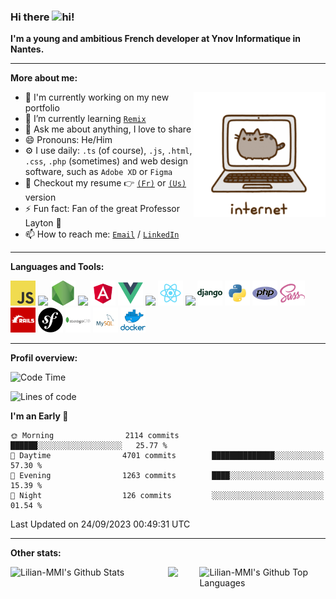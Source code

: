 ### Hi there <img src="https://user-images.githubusercontent.com/1303154/88677602-1635ba80-d120-11ea-84d8-d263ba5fc3c0.gif" width="24" alt="hi!" />

**I'm a young and ambitious French developer at Ynov Informatique in Nantes.**

<hr>

**More about me:**

 <img align="right" height="200" src="./assets/cat-internet.gif" />
   
 - 🔭 I'm currently working on my new portfolio
 - 🌱 I’m currently learning <a href="https://remix.run/" target="_blank">`Remix`</a>
 - 💬 Ask me about anything, I love to share
 - 😄 Pronouns: He/Him
 - ⚙️ I use daily: `.ts` (of course), `.js`, `.html`, `.css`, `.php` (sometimes) and web design software, such as `Adobe XD` or `Figma`
 - 📝 Checkout my resume 👉 <a href="./assets/cv_lilian_ouvrard.pdf">`(Fr)`</a> or <a href="./assets/cv_lilian_ouvrard_US.pdf">`(Us)`</a> version
 - ⚡ Fun fact: Fan of the great Professor Layton 🎩
 - 📫 How to reach me: <a href="mailto:ouvrard.l@outlook.com">`Email`</a> / <a target="_blank" href="https://www.linkedin.com/in/lilian-ouvrard-b8130317b/">`LinkedIn`</a>

<hr>

**Languages and Tools:**  

<code><img height="40" src="https://raw.githubusercontent.com/github/explore/80688e429a7d4ef2fca1e82350fe8e3517d3494d/topics/javascript/javascript.png"></code>
<code><img height="40" src="https://cloudspoint.xyz/wp-content/uploads/2020/02/TypeScript-is-a-language-on-top-of-JavaScript..png"></code>
<code><img height="40" src="https://raw.githubusercontent.com/github/explore/80688e429a7d4ef2fca1e82350fe8e3517d3494d/topics/nodejs/nodejs.png"></code>
<code><img height="40" src="https://upload.wikimedia.org/wikipedia/commons/thumb/1/10/CSS3_and_HTML5_logos_and_wordmarks.svg/791px-CSS3_and_HTML5_logos_and_wordmarks.svg.png"></code>
<code><img height="40" src="https://raw.githubusercontent.com/github/explore/80688e429a7d4ef2fca1e82350fe8e3517d3494d/topics/angular/angular.png"></code>
<code><img height="40" src="https://raw.githubusercontent.com/github/explore/80688e429a7d4ef2fca1e82350fe8e3517d3494d/topics/vue/vue.png"></code>
<code><img height="40" src="https://nuxtjs.org/design-kit/colored-logo.svg"></code>
<code><img height="40" src="https://raw.githubusercontent.com/github/explore/80688e429a7d4ef2fca1e82350fe8e3517d3494d/topics/react/react.png"></code>
<code><img height="40" src="https://docs.nestjs.com/assets/logo-small.svg"></code>
<code><img height="40" src="https://raw.githubusercontent.com/github/explore/80688e429a7d4ef2fca1e82350fe8e3517d3494d/topics/django/django.png"></code>
<code><img height="40" src="https://raw.githubusercontent.com/github/explore/80688e429a7d4ef2fca1e82350fe8e3517d3494d/topics/python/python.png"></code>
<code><img height="40" src="https://raw.githubusercontent.com/github/explore/ccc16358ac4530c6a69b1b80c7223cd2744dea83/topics/php/php.png"></code>
<code><img height="40" src="https://raw.githubusercontent.com/github/explore/80688e429a7d4ef2fca1e82350fe8e3517d3494d/topics/sass/sass.png"></code>
<code><img height="40" src="https://raw.githubusercontent.com/github/explore/80688e429a7d4ef2fca1e82350fe8e3517d3494d/topics/rails/rails.png"></code>
<code><img height="40" src="https://raw.githubusercontent.com/github/explore/d0c5a5e31e1776ad62379ef5f6b703bcf107d3a3/topics/symfony/symfony.png"></code>
<code><img height="40" src="https://raw.githubusercontent.com/github/explore/80688e429a7d4ef2fca1e82350fe8e3517d3494d/topics/mongodb/mongodb.png"></code>
<code><img height="40" src="https://raw.githubusercontent.com/github/explore/80688e429a7d4ef2fca1e82350fe8e3517d3494d/topics/mysql/mysql.png"></code>
<code><img height="40" src="https://raw.githubusercontent.com/github/explore/80688e429a7d4ef2fca1e82350fe8e3517d3494d/topics/docker/docker.png"></code>

<hr>

**Profil overview:** 

<!--START_SECTION:waka-->
![Code Time](http://img.shields.io/badge/Code%20Time-504%20hrs%2051%20mins-blue)

![Lines of code](https://img.shields.io/badge/From%20Hello%20World%20I%27ve%20Written-17.4%20million%20lines%20of%20code-blue)

**I'm an Early 🐤** 

```text
🌞 Morning                2114 commits        ██████░░░░░░░░░░░░░░░░░░░   25.77 % 
🌆 Daytime                4701 commits        ██████████████░░░░░░░░░░░   57.30 % 
🌃 Evening                1263 commits        ████░░░░░░░░░░░░░░░░░░░░░   15.39 % 
🌙 Night                  126 commits         ░░░░░░░░░░░░░░░░░░░░░░░░░   01.54 % 
```



 Last Updated on 24/09/2023 00:49:31 UTC
<!--END_SECTION:waka-->

<hr>

**Other stats:** 

<img align="right" width="40%" alt="Lilian-MMI's Github Top Languages" src="https://github-readme-stats-1-psi.vercel.app/api/top-langs/?username=Lilian-MMI&theme=dark&count_private=true&layout=compact" />
<img align="left" width="50%" alt="Lilian-MMI's Github Stats" src="https://github-readme-stats-1-psi.vercel.app/api?username=Lilian-MMI&show_icons=true&theme=dark&count_private=true" />

![](https://hit.yhype.me/github/profile?user_id=58738131)
